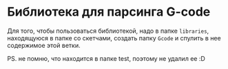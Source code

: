 # Библиотека для парсинга G-code

Для того, чтобы пользоваться библиотекой, надо в папке ```libraries```, находящуюся в папке со скетчами, создать папку ```Gcode``` и спулить в нее содержимое этой ветки.

PS. не помню, что находится в папке test, поэтому не удалил ее :D
